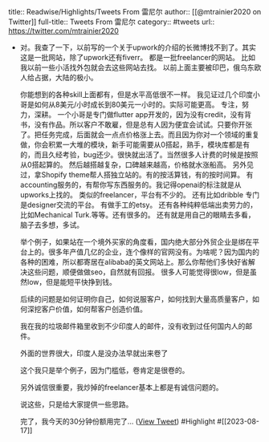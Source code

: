 title:: Readwise/Highlights/Tweets From 雷尼尔
author:: [[@mtrainier2020 on Twitter]]
full-title:: Tweets From 雷尼尔
category:: #tweets
url:: https://twitter.com/mtrainier2020
- 对。我查了一下，以前写的一个关于upwork的介绍的长微博找不到了。其实这是一批网站，除了upwork还有fiverr。 
  都是一批freelancer的网站。
  比如我以前一些小活找外包就会去这些网站去找。
  以前上面主要被印巴，俄乌东欧人给占据，大陆的极小。 
  
  你能想到的各种skill上面都有，但是水平高低很不一样。 
  我见证过几个印度小哥是如何从8美元/小时成长到80美元一小时的。实际可能更高。
  专注，努力，深耕。
  一个小哥是专门做flutter app开发的，因为没有credit，没有背书，没有作品。所以客户不敢雇，但是总有人因为便宜会试试。只要你开张了。把任务完成，后面就会一点点价格涨上去。而且因为你对一个领域的重复做，你会积累一大堆的模块，新手可能需要从0搭起，熟手，模块库都是有的，而且久经考验，bug还少。很快就出活了。当然很多人计费的时候是按照从0搭起算的。 然后越搭越复杂，口碑越来越高，价格就水涨船高。
  另外见过，拿Shopify theme帮人搭独立站的。有的按活算钱，有的按时间算。
  有accounting服务的，有帮你写东西服务的。我记得openai的标注就是从upworks上找的。 
  类似的freelancer，平台有不少的。
  还有比如dribble 专门是designer交流的平台。
  有做手工的etsy。
  还有各种纯粹低端出卖劳力的，比如Mechanical Turk.等等。还有很多的。
  还有就是用自己的眼睛去多看，脑子去多想，多试。 
  
  举个例子，如果站在一个境外买家的角度看，国内绝大部分外贸企业是绑在平台上的。很多年产值几亿的企业，连个像样的官网没有。为啥呢？因为国内的各种的困难，所以都寄居在alibaba的英文网站上。那么你帮他们多快好省解决这些问题，顺便做做seo，自然就有回报。
  很多人可能觉得很low，但是虽然low，但是能短平快挣到钱。
  
  后续的问题是如何证明你自己，如何说服客户，如何找到大量高质量客户，如何深挖客户价值，如何帮客户创造价值。
  
  我在我的垃圾邮件箱里收到不少印度人的邮件，没有收到过任何国内人的邮件。
  
  外面的世界很大，印度人是没办法早就出来卷了
  
  这个我只是举个例子，因为门槛低，卷肯定是很卷的。
  
  另外诚信很重要，我炒掉的freelancer基本上都是有诚信问题的。
  
  说这些，只是给大家提供一些思路。
  
  完了，我今天的30分钟份额用完了… ([View Tweet](https://twitter.com/mtrainier2020/status/1691718644311773382)) #Highlight #[[2023-08-17]]